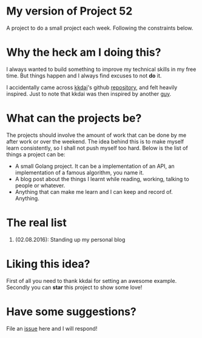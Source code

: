 # My version of Project 52
A project to do a small project each week. Following the constraints below.

# Why the heck am I doing this?
I always wanted to build something to improve my technical skills in my free
time. But things happen and I always find excuses to not **do** it.

I accidentally came across [kkdai](http://www.evanlin.com/)'s github
[repository](https://github.com/kkdai/project52), and felt heavily inspired.
Just to note that kkdai was then inspired by another
[guy](https://github.com/jeffersonlam).

# What can the projects be?
The projects should involve the amount of work that can be done by me after
work or over the weekend. The idea behind this is to make myself learn
consistently, so I shall not push myself too hard. Below is the list of
things a project can be:

- A small Golang project. It can be a implementation of an API, an
implementation of a famous algorithm, you name it.
- A blog post about the things I learnt while reading, working, talking to
people or whatever.
- Anything that can make me learn and I can keep and record of. Anything.

# The real list
1. (02.08.2016): Standing up my personal blog

# Liking this idea?
First of all you need to thank kkdai for setting an awesome example. Secondly
you can **star** this project to show some love!

# Have some suggestions?
File an [issue](https://github.com/jutkko/project52/issues) here and I will respond!
